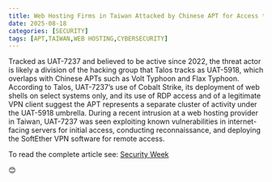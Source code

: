 ```yaml
---
title: Web Hosting Firms in Taiwan Attacked by Chinese APT for Access to High-Value Targets
date: 2025-08-18
categories: [SECURITY]
tags: [APT,TAIWAN,WEB HOSTING,CYBERSECURITY]
---
```


Tracked as UAT-7237 and believed to be active since 2022, the threat actor is likely a division of the hacking group that Talos tracks as UAT-5918, which overlaps with Chinese APTs such as Volt Typhoon and Flax Typhoon.
According to Talos, UAT-7237’s use of Cobalt Strike, its deployment of web shells on select systems only, and its use of RDP access and of a legitimate VPN client suggest the APT represents a separate cluster of activity under the UAT-5918 umbrella.
During a recent intrusion at a web hosting provider in Taiwan, UAT-7237 was seen exploiting known vulnerabilities in internet-facing servers for initial access, conducting reconnaissance, and deploying the SoftEther VPN software for remote access.

To read the complete article see: [Security Week](https://www.securityweek.com/web-hosting-firms-in-taiwan-attacked-by-chinese-apt-for-access-to-high-value-targets)  

😊